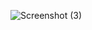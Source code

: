 ![Screenshot (3)](https://github.com/Nickmunene77/SearchItems-react/assets/95125271/b25d0052-0a21-4635-be06-c34585ad24dc)
